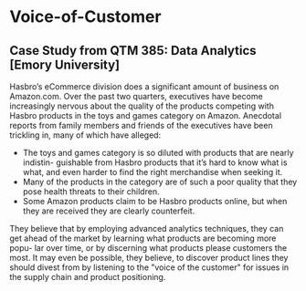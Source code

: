# Voice-of-Customer 

## Case Study from QTM 385: Data Analytics [Emory University]

Hasbro’s eCommerce division does a significant amount of business on Amazon.com. Over the past two quarters, executives have become increasingly nervous about the quality of the products competing with Hasbro products in the toys and games category on Amazon. Anecdotal reports from family members and friends of the executives have been trickling in, many of which have alleged:
* The toys and games category is so diluted with products that are nearly indistin- guishable from Hasbro products that it’s hard to know what is what, and even harder to find the right merchandise when seeking it.
* Many of the products in the category are of such a poor quality that they pose health threats to their children.
* Some Amazon products claim to be Hasbro products online, but when they are received they are clearly counterfeit.

They believe that by employing advanced analytics techniques, they can get ahead of the market by learning what products are becoming more popu- lar over time, or by discerning what products please customers the most. It may even be possible, they believe, to discover product lines they should divest from by listening to the "voice of the customer" for issues in the supply chain and product positioning.
